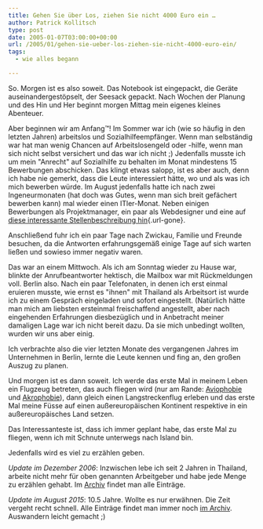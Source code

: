 ```yaml
---
title: Gehen Sie über Los, ziehen Sie nicht 4000 Euro ein …
author: Patrick Kollitsch
type: post
date: 2005-01-07T03:00:00+00:00
url: /2005/01/gehen-sie-ueber-los-ziehen-sie-nicht-4000-euro-ein/
tags:
  - wie alles begann

---
```

So. Morgen ist es also soweit. Das Notebook ist eingepackt, die Geräte auseinandergestöpselt, der Seesack gepackt. Nach Wochen der Planung und des Hin und Her beginnt morgen Mittag mein eigenes kleines Abenteuer.

Aber beginnen wir am Anfang&trade;! Im Sommer war ich (wie so häufig in den letzten Jahren) arbeitslos und Sozialhilfeempfänger. Wenn man selbständig war hat man wenig Chancen auf Arbeitslosengeld oder -hilfe, wenn man sich nicht selbst versichert und das war ich nicht ;) Jedenfalls musste ich um mein "Anrecht" auf Sozialhilfe zu behalten im Monat mindestens 15 Bewerbungen abschicken. Das klingt etwas salopp, ist es aber auch, denn ich habe nie gemerkt, dass die Leute interessiert hätte, wo und als was ich mich bewerben würde. Im August jedenfalls hatte ich nach zwei Ingeneurmonaten (hat doch was Gutes, wenn man sich breit gefächert bewerben kann) mal wieder einen ITler-Monat. Neben einigen Bewerbungen als Projektmanager, ein paar als Webdesigner und eine auf [diese interessante Stellenbeschreibung hin][1]{.url-gone}.

Anschlie&szlig;end fuhr ich ein paar Tage nach Zwickau, Familie und Freunde besuchen, da die Antworten erfahrungsgemä&szlig; einige Tage auf sich warten lie&szlig;en und sowieso immer negativ waren.

Das war an einem Mittwoch. Als ich am Sonntag wieder zu Hause war, blinkte der Anrufbeantworter hektisch, die Mailbox war mit Rückmeldungen voll. Berlin also. Nach ein paar Telefonaten, in denen ich erst einmal eruieren musste, wie ernst es "ihnen" mit Thailand als Arbeitsort ist wurde ich zu einem Gespräch eingeladen und sofort eingestellt. (Natürlich hätte man mich am liebsten ersteinmal freischaffend angestellt, aber nach eingehenden Erfahrungen diesbezüglich und in Anbetracht meiner damaligen Lage war ich nicht bereit dazu. Da sie mich unbedingt wollten, wurden wir uns aber einig.

Ich verbrachte also die vier letzten Monate des vergangenen Jahres im Unternehmen in Berlin, lernte die Leute kennen und fing an, den gro&szlig;en Auszug zu planen.

Und morgen ist es dann soweit. Ich werde das erste Mal in meinem Leben ein Flugzeug betreten, das auch fliegen wird (nur am Rande: [Aviophobie][2] und [Akrophobie][3]), dann gleich einen Langstreckenflug erleben und das erste Mal meine Füsse auf einen au&szlig;ereuropäischen Kontinent respektive in ein au&szlig;ereuropäisches Land setzen.

Das Interessanteste ist, dass ich immer geplant habe, das erste Mal zu fliegen, wenn ich mit Schnute unterwegs nach Island bin.

Jedenfalls wird es viel zu erzählen geben.

_Update im Dezember 2006_: Inzwischen lebe ich seit 2 Jahren in Thailand, arbeite nicht mehr für oben genannten Arbeitgeber und habe jede Menge zu erzählen gehabt. Im [Archiv][4] findet man alle Einträge.

_Update im August 2015_: 10.5 Jahre. Wollte es nur erw&auml;hnen. Die Zeit vergeht recht schnell. Alle Eintr&auml;ge findet man immer noch [im Archiv][5]. Auswandern leicht gemacht ;)

 [1]: http://www.akademie.de/info-bereich/unit-202/index.html
 [2]: http://de.wikipedia.org/wiki/Aviophobie
 [3]: http://de.wikipedia.org/wiki/Akrophobie
 [4]: /archiv
 [5]: /archiv/
